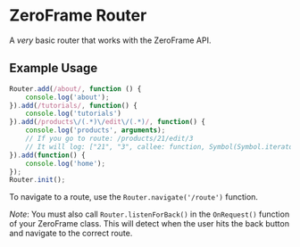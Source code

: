 # ZeroFrame Router
A *very* basic router that works with the ZeroFrame API.

## Example Usage
```javascript
Router.add(/about/, function () {
    console.log('about');
}).add(/tutorials/, function() {
    console.log('tutorials')
}).add(/products\/(.*)\/edit\/(.*)/, function() {
    console.log('products', arguments);
    // If you go to route: /products/21/edit/3
    // It will log: ["21", "3", callee: function, Symbol(Symbol.iterator): function]
}).add(function() {
    console.log('home');
});
Router.init();
```

To navigate to a route, use the `Router.navigate('/route')` function.

*Note*: You must also call `Router.listenForBack()` in the `OnRequest()` function of your ZeroFrame class. This will detect when the user hits the back button and navigate to the correct route.

